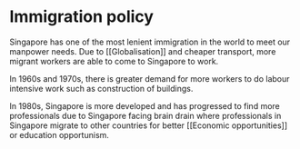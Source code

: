 # Immigration policy
Singapore has one of the most lenient immigration in the world to meet our manpower needs. 
Due to [[Globalisation]] and cheaper transport, more migrant workers are able to come to Singapore to work.

In 1960s and 1970s, there is greater demand for more workers to do labour intensive work such as construction of buildings.

In 1980s, Singapore is more developed and has progressed to find more professionals due to Singapore facing brain drain where professionals in Singapore migrate to other countries for better [[Economic opportunities]] or education opportunism.
